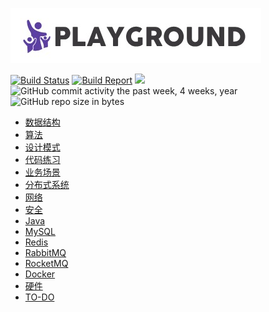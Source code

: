 ![](logo.jpg)

[![Build Status](https://travis-ci.org/pojozhang/playground.svg?branch=master)](https://travis-ci.org/pojozhang/playground) [![Build Report](https://img.shields.io/badge/build-report-blue.svg)](https://pojozhang.github.io/playground-report) ![](https://img.shields.io/github/last-commit/pojozhang/playground.svg) ![GitHub commit activity the past week, 4 weeks, year](https://img.shields.io/github/commit-activity/w/pojozhang/playground.svg) ![GitHub repo size in bytes](https://img.shields.io/github/repo-size/pojozhang/playground.svg)

- [数据结构](problems/structure/README.md)
- [算法](problems/algorithm/README.md)
- [设计模式](problems/design-pattern/README.md)
- [代码练习](problems/coding-dojo/README.md)
- [业务场景](problems/business/README.md)
- [分布式系统](problems/distribution-system/README.md)
- [网络](problems/net/README.md)
- [安全](problems/security/README.md)
- [Java](problems/java/README.md)
- [MySQL](problems/mysql/README.md)
- [Redis](problems/redis/README.md)
- [RabbitMQ](problems/rabbitmq/README.md)
- [RocketMQ](problems/rocketmq/README.md)
- [Docker](problems/docker/README.md)
- [硬件](problems/hardware/README.md)
- [TO-DO](TODO.md)
